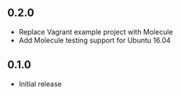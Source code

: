 ## 0.2.0
- Replace Vagrant example project with Molecule
- Add Molecule testing support for Ubuntu 16.04

## 0.1.0

- Initial release
